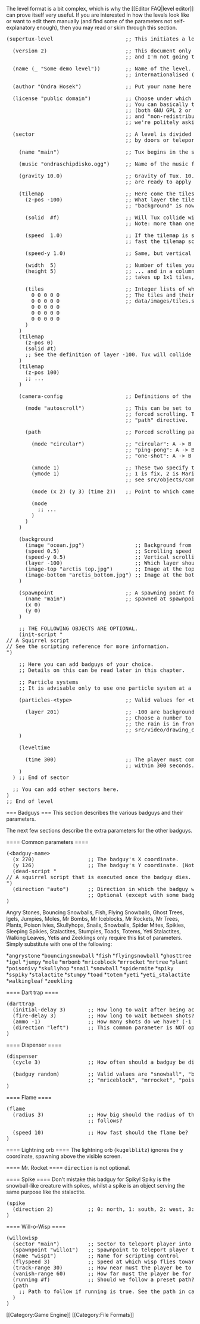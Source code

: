 The level format is a bit complex, which is why the [[Editor FAQ|level editor]] can prove itself very useful. If you are interested in how the levels look like or want to edit them manually (and find some of the parameters not self-explanatory enough), then you may read or skim through this section.
<pre>
(supertux-level                       ;; This initiates a level.

  (version 2)                         ;; This document only describes version 2. Version 1 is deprecated
                                      ;; and I'm not going to teach it since it lacks a lot of features.

  (name (_ "Some demo level"))        ;; Name of the level. Call it a nice name. Note that this should be
                                      ;; internationalised (that's why the extra underscore and brackets).

  (author "Ondra Hosek")              ;; Put your name here unless you are me (very improbable)
  
  (license "public domain")           ;; Choose under which license you wish this level to be redistributed.
                                      ;; You can basically type anything here. The presets are "GPL 2+ / CC-by-sa 3.0"
                                      ;; (both GNU GPL 2 or later and Creative Commons Attribution-ShareAlike 3.0)
                                      ;; and "non-redistributable" (all rights reserved). In the spirit of SuperTux,
                                      ;; we're politely asking you to allow redistribution, but it's your decision.

  (sector                             ;; A level is divided into independent sectors that can be connected
                                      ;; by doors or teleporters.

    (name "main")                     ;; Tux begins in the sector named "main".

    (music "ondraschipdisko.ogg")     ;; Name of the music file. See the data/music/ directory.

    (gravity 10.0)                    ;; Gravity of Tux. 10.0 is the default and sanest value (unless you
                                      ;; are ready to apply the level design correctly).

    (tilemap                          ;; Here come the tiles.
      (z-pos -100)                    ;; What layer the tilemap is supposed to be on. If you remember SuperTux 0.1,
                                      ;; "background" is now -100, "interactive" is 0 and "foreground" is 100.

      (solid  #f)                     ;; Will Tux collide with tiles in this tilemap?
                                      ;; Note: more than one tilemap can be solid per sector.

      (speed  1.0)                    ;; If the tilemap is solid, this has to be 1. Basically sets how
                                      ;; fast the tilemap scrolls horizontally.

      (speed-y 1.0)                   ;; Same, but vertical scrolling. If the tilemap is solid, this has to be 1.

      (width  5)                      ;; Number of tiles you plan to put in a row...
      (height 5)                      ;; ... and in a column. (5x5 is pretty tiny; small Tux
                                      ;; takes up 1x1 tiles, big Tux 1x2 tiles).

      (tiles                          ;; Integer lists of which tiles you want to use.
        0 0 0 0 0                     ;; The tiles and their numbers are defined in
        0 0 0 0 0                     ;; data/images/tiles.strf.
        0 0 0 0 0
        0 0 0 0 0
        0 0 0 0 0
      )
    )
    (tilemap
      (z-pos 0)
      (solid #t)
      ;; See the definition of layer -100. Tux will collide with the tiles in this tilemap.
    )
    (tilemap
      (z-pos 100)
      ;; ...
    )

    (camera-config                    ;; Definitions of the camera mode and paths

      (mode "autoscroll")             ;; This can be set to "normal" to deactivate
                                      ;; forced scrolling. Then you can omit the
                                      ;; "path" directive.

      (path                           ;; Forced scrolling path

        (mode "circular")             ;; "circular": A -> B -> C -> A -> ...
                                      ;; "ping-pong": A -> B -> C -> B -> A -> ...
                                      ;; "one-shot": A -> B -> C

        (xmode 1)                     ;; These two specify the feel of the camera.
        (ymode 1)                     ;; 1 is fix, 2 is Mario/Yoshi, 3 is Kirby
                                      ;; see src/objects/camera.cpp for special options

        (node (x 2) (y 3) (time 2))   ;; Point to which camera will scroll.

        (node
          ;; ...
        )
      )
    )

    (background
      (image "ocean.jpg")                ;; Background from data/images/background
      (speed 0.5)                        ;; Scrolling speed
      (speed-y 0.5)                      ;; Vertical scrolling speed
      (layer -100)                       ;; Which layer should the background scroll on?
      (image-top "arctis_top.jpg")       ;; Image at the top
      (image-bottom "arctis_bottom.jpg") ;; Image at the bottom
    )

    (spawnpoint                       ;; A spawning point for Tux. By default, he is
      (name "main")                   ;; spawned at spawnpoint named "main".
      (x 0)
      (y 0)
    )

    ;; THE FOLLOWING OBJECTS ARE OPTIONAL.
    (init-script "
// A Squirrel script
// See the scripting reference for more information.
")

    ;; Here you can add badguys of your choice.
    ;; Details on this can be read later in this chapter.

    ;; Particle systems
    ;; It is advisable only to use one particle system at a time.

    (particles-&lt;type&gt;                 ;; Valid values for &lt;type&gt; are rain, snow, comets, ghosts and clouds

      (layer 201)                     ;; -100 are background, 0 are interactive, 200 are foreground tiles.
                                      ;; Choose a number to put the rain between two layers. In this case,
                                      ;; the rain is in front of the foreground tiles. (see also
                                      ;; src/video/drawing_context.hpp)
    )

    (leveltime

      (time 300)                      ;; The player must complete this level
                                      ;; within 300 seconds.
    )
  ) ;; End of sector

  ;; You can add other sectors here.
)
;; End of level</pre>

=== Badguys ===
This section describes the various badguys and their parameters.

The next few sections describe the extra parameters for the other badguys.

==== Common parameters ====
<pre>(&lt;badguy-name&gt;
  (x 270)                 ;; The badguy's X coordinate.
  (y 126)                 ;; The badguy's Y coordinate. (Note that the origin is in the top-left corner!)
  (dead-script "
// A squirrel script that is executed once the badguy dies. Optional.
")
  (direction "auto")      ;; Direction in which the badguy will move after spawning. "left", "right" or "auto".
                          ;; Optional (except with some badguys).
)
</pre>

Angry Stones, Bouncing Snowballs, Fish, Flying Snowballs, Ghost Trees, Igels, Jumpies, Moles, Mr Bombs, Mr Iceblocks, Mr Rockets, Mr Trees, Plants, Poison Ivies, Skullyhops, Snails, Snowballs, Spider Mites, Spikies, Sleeping Spikies, Stalactites, Stumpies, Toads, Totems, Yeti Stalactites, Walking Leaves, Yetis and Zeeklings only require this list of parameters. Simply substitute <tt><badguy-name></tt> with one of the following:

*<tt>angrystone</tt>
*<tt>bouncingsnowball</tt>
*<tt>fish</tt>
*<tt>flyingsnowball</tt>
*<tt>ghosttree</tt>
*<tt>igel</tt>
*<tt>jumpy</tt>
*<tt>mole</tt>
*<tt>mrbomb</tt>
*<tt>mriceblock</tt>
*<tt>mrrocket</tt>
*<tt>mrtree</tt>
*<tt>plant</tt>
*<tt>poisonivy</tt>
*<tt>skullyhop</tt>
*<tt>snail</tt>
*<tt>snowball</tt>
*<tt>spidermite</tt>
*<tt>spiky</tt>
*<tt>sspiky</tt>
*<tt>stalactite</tt>
*<tt>stumpy</tt>
*<tt>toad</tt>
*<tt>totem</tt>
*<tt>yeti</tt>
*<tt>yeti_stalactite</tt>
*<tt>walkingleaf</tt>
*<tt>zeekling</tt>

==== Dart trap ====
<pre>(darttrap
  (initial-delay 3)       ;; How long to wait after being activated before starting to shoot?
  (fire-delay 3)          ;; How long to wait between shots?
  (ammo -1)               ;; How many shots do we have? (-1 is infinity)
  (direction "left")      ;; This common parameter is NOT optional with the dart trap.
)</pre>

==== Dispenser ====
<pre>(dispenser
  (cycle 3)               ;; How often should a badguy be dispensed?
  
  (badguy random)         ;; Valid values are "snowball", "bouncingsnowball", "mrbomb",
                          ;; "mriceblock", "mrrocket", "poisonivy", "skullyhop", "snail", or "random".
)</pre>

==== Flame ====
<pre>(flame
  (radius 3)              ;; How big should the radius of the circle be that the flame
                          ;; follows?
  
  (speed 10)              ;; How fast should the flame be?
)</pre>

==== Lightning orb ====
The lightning orb (<tt>kugelblitz</tt>) ignores the <tt>y</tt> coordinate, spawning above the visible screen.

==== Mr. Rocket ====
<tt>direction</tt> is not optional.

==== Spike ====
Don't mistake this badguy for Spiky! Spiky is the snowball-like creature with spikes, whilst a spike is an object serving the same purpose like the stalactite.

<pre>(spike
  (direction 2)           ;; 0: north, 1: south, 2: west, 3: east
)</pre>

==== Will-o-Wisp ====
<pre>(willowisp
  (sector "main")         ;; Sector to teleport player into when touched
  (spawnpoint "willo1")   ;; Spawnpoint to teleport player to
  (name "wisp1")          ;; Name for scripting control
  (flyspeed 3)            ;; Speed at which wisp flies towards player
  (track-range 30)        ;; How near must the player be to be followed?
  (vanish-range 60)       ;; How far must the player be for the wisp to vanish?
  (running #f)            ;; Should we follow a preset path?
  (path
    ;; Path to follow if running is true. See the path in camera-config for the syntax.
  )
)</pre>

[[Category:Game Engine]]
[[Category:File Formats]]
